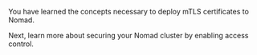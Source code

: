 You have learned the concepts necessary to deploy mTLS certificates to Nomad.

Next, learn more about securing your Nomad cluster by enabling access control.
